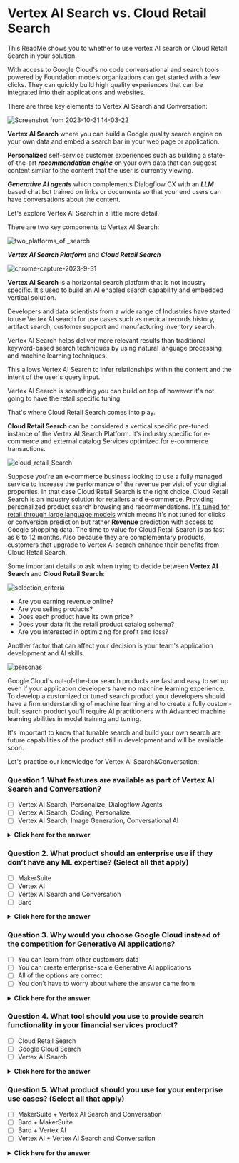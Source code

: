 # Vertex AI Search vs. Cloud Retail Search

This ReadMe shows you to whether to use vertex AI search or Cloud Retail Search in your solution.

With access to Google Cloud's no code conversational and search tools powered by Foundation models organizations can get started with a few clicks. They can quickly build high quality experiences that can be integrated into their applications and websites.


There are three key elements to Vertex AI Search and Conversation:

![Screenshot from 2023-10-31 14-03-22](https://github.com/ngchub/Google-Cloud-Workshops/assets/28653377/f6d83a2b-2bec-483b-89fc-e469630e506d)



**Vertex AI Search** where you can build a Google quality search engine on your own data and embed a search bar in your web page or application.

**Personalized** self-service customer experiences such as building a state-of-the-art ***recommendation engine*** on your own data that can suggest content similar to the content that the user is currently viewing.

***Generative AI agents*** which complements Dialogflow CX with an ***LLM*** based chat bot trained on links or documents so that your end users can have conversations about the content.

Let's explore Vertex AI Search in a little more detail.

There are two key components to Vertex AI Search:

![two_platforms_of _search](https://github.com/ngchub/Google-Cloud-Workshops/assets/28653377/78b68df4-e99a-4b9b-8cd6-a0104b581e66)


***Vertex AI Search Platform*** and ***Cloud Retail Search*** 

![chrome-capture-2023-9-31](https://github.com/ngchub/Google-Cloud-Workshops/assets/28653377/7a228257-0d1a-4209-b263-88fec50e8075)

**Vertex AI Search** is a horizontal search platform that is not industry specific. It's used to build an AI enabled search capability and embedded vertical solution.

Developers and data scientists from a wide range of Industries have started to use Vertex AI search for use cases such as medical records history, artifact search, customer support and manufacturing inventory search. 

Vertex AI Search helps deliver more relevant results than traditional keyword-based search techniques by using natural language processing and machine learning techniques.

This allows Vertex AI Search to infer relationships within the content and the intent of the user's query input. 

Vertex AI Search is something you can build on top of however it's not going to have the retail specific tuning. 


That's where Cloud Retail Search comes into play.

**Cloud Retail Search** can be considered a vertical specific pre-tuned instance of the Vertex AI Search Platform. It's industry specific for e-commerce and external catalog Services optimized for e-commerce transactions.

![cloud_retail_Search](https://github.com/ngchub/Google-Cloud-Workshops/assets/28653377/f9d8d490-6191-4be6-b5bc-7a4c9f8938f7)

Suppose you're an e-commerce business looking to use a fully managed service to increase the performance of the revenue per visit of your digital properties. In that case Cloud Retail Search is the right choice. Cloud Retail Search is an industry solution for retailers and e-commerce. Providing personalized product search browsing and recommendations. <ins>It's tuned for retail through large language models</ins> which means it's not tuned for clicks or conversion prediction but rather **Revenue** prediction with access to Google shopping data. The time to value for Cloud Retail Search is as fast as 6 to 12 months. Also because they are complementary products, customers that upgrade to Vertex AI search enhance their benefits from Cloud Retail Search. 

Some important details to ask when trying to decide between **Vertex AI Search** and **Cloud Retail Search**:


![selection_criteria](https://github.com/ngchub/Google-Cloud-Workshops/assets/28653377/e6bbdf69-f670-4d3f-9377-4acdf060265b)


  - Are you earning revenue online?
  - Are you selling products?
  - Does each product have its own price?
  - Does your data fit the retail product catalog schema?
  - Are you interested in optimizing for profit and loss?

Another factor that can affect your decision is your team's application development and AI skills.

![personas](https://github.com/ngchub/Google-Cloud-Workshops/assets/28653377/4c785608-9f26-42c9-b224-9874171d07cd)

Google Cloud's out-of-the-box search products are fast and easy to set up even if your application developers have no machine learning experience. 
To develop a customized or tuned search product your developers should have a firm understanding of machine learning and to create a fully custom-built search product you'll require AI practitioners with Advanced machine learning abilities in model training and tuning. 

It's important to know that tunable search and build your own search are future capabilities of the product still in development and will be available soon.


Let's practice our knowledge for Vertex AI Search&Conversation:

<h3> Question 1.What features are available as part of Vertex AI Search and Conversation? </h3>

- [ ] Vertex AI Search, Personalize, Dialogflow Agents <br/>
- [ ] Vertex AI Search, Coding, Personalize <br/>
- [ ] Vertex AI Search, Image Generation, Conversational AI <br/>

</div>

<details>
  <summary><b>Click here for the answer</b></summary>
<br>
<div id="q79" class="collapse">
   
- [x] Vertex AI Search, Personalize, Dialogflow Agents <br/>
- [ ] Vertex AI Search, Coding, Personalize <br/>
- [ ] Vertex AI Search, Image Generation, Conversational AI <br/>

 </b>
</div>
</details>


<h3> Question 2. What product should an enterprise use if they don’t have any ML expertise? (Select all that apply) </h3>

- [ ] MakerSuite <br/>
- [ ] Vertex AI <br/>
- [ ] Vertex AI Search and Conversation <br/>
- [ ] Bard <br/>
</div>

<details>
  <summary><b>Click here for the answer</b></summary>
<br>
<div id="q79" class="collapse">
   
- [ ] MakerSuite <br/>
- [x] Vertex AI <br/>
- [x] Vertex AI Search and Conversation <br/>
- [ ] Bard <br/>

 </b>
</div>
</details>


<h3> Question 3. Why would you choose Google Cloud instead of the competition for Generative AI applications? </h3>

- [ ] You can learn from other customers data
- [ ] You can create enterprise-scale Generative AI applications
- [ ] All of the options are correct
- [ ] You don’t have to worry about where the answer came from

</div>

<details>
  <summary><b>Click here for the answer</b></summary>
<br>
<div id="q79" class="collapse">
  
- [ ] You can learn from other customers data
- [x] You can create enterprise-scale Generative AI applications
- [ ] All of the options are correct
- [ ] You don’t have to worry about where the answer came from


 </b>
</div>
</details>

<h3> Question 4. What tool should you use to provide search functionality in your financial services product? </h3>

- [ ] Cloud Retail Search
- [ ] Google Cloud Search
- [ ] Vertex AI Search

</div>

<details>
  <summary><b>Click here for the answer</b></summary>
<br>
<div id="q79" class="collapse">
  
- [ ] Cloud Retail Search
- [ ] Google Cloud Search
- [x] Vertex AI Search
 </b>
</div>
</details>

<h3> Question 5. What product should you use for your enterprise use cases? (Select all that apply) </h3>

- [ ] MakerSuite + Vertex AI Search and Conversation
- [ ] Bard + MakerSuite
- [ ] Bard + Vertex AI
- [ ] Vertex AI + Vertex AI Search and Conversation

</div>

<details>
  <summary><b>Click here for the answer</b></summary>
<br>
<div id="q79" class="collapse">
  
- [ ] MakerSuite + Vertex AI Search and Conversation
- [ ] Bard + MakerSuite
- [ ] Bard + Vertex AI
- [x] Vertex AI + Vertex AI Search and Conversation

 </b>
</div>
</details>









